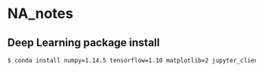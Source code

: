 # NA_notes

## Deep Learning package install
```bash
$ conda install numpy=1.14.5 tensorflow=1.10 matplotlib=2 jupyter_client=5.3.1 jupyter notebook seaborn scikit-learn setuptools=39.1.0 cython
```
